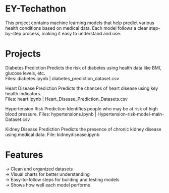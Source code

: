 # EY-Techathon
This project contains machine learning models that help predict various health conditions based on medical data. Each model follows a clear step-by-step process, making it easy to understand and use.

# Projects
Diabetes Prediction
Predicts the risk of diabetes using health data like BMI, glucose levels, etc.                                                                                                 
Files: diabetes.ipynb | diabetes_prediction_dataset.csv

Heart Disease Prediction
Predicts the chances of heart disease using key health indicators.                                                                                                                                     
Files: heart.ipynb | Heart_Disease_Prediction_Datasets.csv

Hypertension Risk Prediction
Identifies people who may be at risk of high blood pressure.
Files: hypertensions.ipynb | Hypertension-risk-model-main-Dataset.csv

Kidney Disease Prediction
Predicts the presence of chronic kidney disease using medical data.
File: kidneydisease.ipynb

# Features
-> Clean and organized datasets                                                                                                                                                                       
-> Visual charts for better understanding                                                                                                                              
-> Easy-to-follow steps for building and testing models                                                                                                                 
-> Shows how well each model performs                                                                                                              
